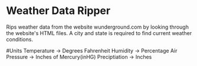 # Weather Data Ripper
Rips weather data from the website wunderground.com by looking through the website's HTML files. A city and state is required to find 
current weather conditions.

#Units
Temperature -> Degrees Fahrenheit
Humidity -> Percentage
Air Pressure -> Inches of Mercury(inHG)
Preciptiation -> Inches
